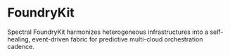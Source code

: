 # FoundryKit
Spectral FoundryKit harmonizes heterogeneous infrastructures into a self-healing, event-driven fabric for predictive multi-cloud orchestration cadence.
